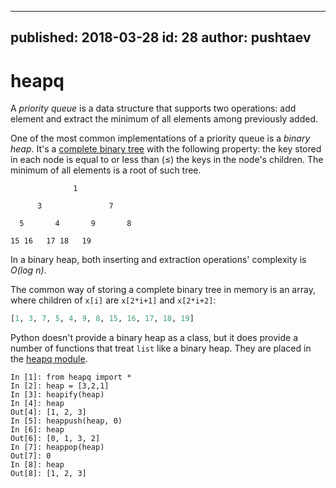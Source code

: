 
---
published: 2018-03-28
id: 28
author: pushtaev
---

# heapq
A _priority queue_ is a data structure that supports two operations:
add element and extract the minimum of all elements among previously added. 

One of the most common implementations of a priority queue is a _binary heap_.
It's a [complete binary tree](https://en.wikipedia.org/wiki/Binary_tree#Types_of_binary_trees) with the following property:
the key stored in each node is equal to or less than (≤) the keys in the node's children.
The minimum of all elements is a root of such tree.

```
              1

      3               7

  5       4       9       8

15 16   17 18   19
```


In a binary heap, both inserting and extraction operations' complexity is _O(log n)_.

The common way of storing a complete binary tree in memory is an array, where children of `x[i]` are `x[2*i+1]` and `x[2*i+2]`:

```python
[1, 3, 7, 5, 4, 9, 8, 15, 16, 17, 18, 19]
```


Python doesn't provide a binary heap as a class,
but it does provide a number of functions that treat `list` like a binary heap.
They are placed in the [heapq module](https://docs.python.org/3.0/library/heapq.html).

```ipython
In [1]: from heapq import *
In [2]: heap = [3,2,1]
In [3]: heapify(heap)
In [4]: heap
Out[4]: [1, 2, 3]
In [5]: heappush(heap, 0)
In [6]: heap
Out[6]: [0, 1, 3, 2]
In [7]: heappop(heap)
Out[7]: 0
In [8]: heap
Out[8]: [1, 2, 3]
```
